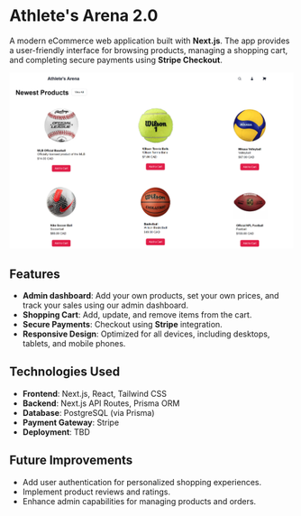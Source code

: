 # Athlete's Arena 2.0

A modern eCommerce web application built with **Next.js**. The app provides a user-friendly interface for browsing products, managing a shopping cart, and completing secure payments using **Stripe Checkout**.

![Athlete's Arena](store.png)

## Features

- **Admin dashboard**: Add your own products, set your own prices, and track your sales using our admin dashboard.
- **Shopping Cart**: Add, update, and remove items from the cart.
- **Secure Payments**: Checkout using **Stripe** integration.
- **Responsive Design**: Optimized for all devices, including desktops, tablets, and mobile phones.

## Technologies Used

- **Frontend**: Next.js, React, Tailwind CSS
- **Backend**: Next.js API Routes, Prisma ORM
- **Database**: PostgreSQL (via Prisma)
- **Payment Gateway**: Stripe
- **Deployment**: TBD

## Future Improvements

- Add user authentication for personalized shopping experiences.
- Implement product reviews and ratings.
- Enhance admin capabilities for managing products and orders.

